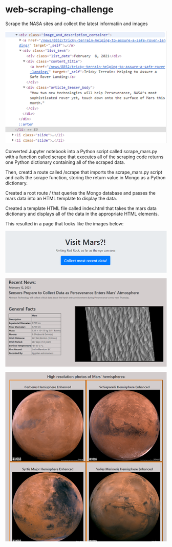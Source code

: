 # web-scraping-challenge

Scrape the NASA sites and collect the latest informatiin and images

![back end sampeling](./images/back_end_sample.png)

Converted Jupyter notebook into a Python script called scrape_mars.py with a function called scrape that executes all of the scraping code returns one Python dictionary containing all of the scraped data.

Then, creatd a route called /scrape that imports the scrape_mars.py script and calls the scrape function, storing the return value in Mongo as a Python dictionary.

Created a root route / that queries the Mongo database and passes the mars data into an HTML template to display the data.


Created a template HTML file called index.html that takes the mars data dictionary and displays all of the data in the appropriate HTML elements.


This resulted in a page that looks like the images below:

![button](./images/button.png)

![recent news](./images/recent_news.png)

![hemisphere](./images/hemisphere.png)


